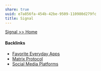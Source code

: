 ```yaml
---
share: true
uuid: e7a856fa-454b-42be-9509-110980d279fc
title: Signal
---
```

[Signal >> Home](https://signal.org/en/)

#### Backlinks

* [Favorite Everyday Apps](/444ff7c7-77b4-483c-b801-3955d2daeb0a)
* [Matrix Protocol](/2ee75330-e978-4eec-ae45-7df5576815e6)
* [Social Media Platforms](/5e30f762-9b65-479a-9d72-e84a5d9e12da)